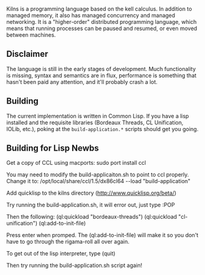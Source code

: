 Kilns is a programming language based on the kell calculus. In addition to
managed memory, it also has managed concurrency and managed networking. It is a
"higher-order" distributed programming language, which means that running
processes can be paused and resumed, or even moved between machines.

## Disclaimer

The language is still in the early stages of development. Much functionality is
missing, syntax and semantics are in flux, performance is something that hasn't
been paid any attention, and it'll probably crash a lot.

## Building

The current implementation is written in Common Lisp. If you have a lisp
installed and the requisite libraries (Bordeaux Threads, CL Unification, IOLib,
etc.), poking at the `build-application.*` scripts should get you going.

## Building for Lisp Newbs

Get a copy of CCL using macports:
    sudo port install ccl

You may need to modify the build-applicaiton.sh to point to ccl properly. Change it to:
    /opt/local/share/ccl/1.5/dx86cl64 --load "build-application"

Add quicklisp to the kilns directory (http://www.quicklisp.org/beta/)

Try running the build-application.sh, it will error out, just type
	:POP

Then the following:
	(ql:quickload "bordeaux-threads")
	(ql:quickload "cl-unification")
	(ql:add-to-init-file)

Press enter when promped.  The (ql:add-to-init-file) will make it so you don't have to go through the rigama-roll all over again.

To get out of the lisp interpreter, type
    (quit)

Then try running the build-application.sh script again!
